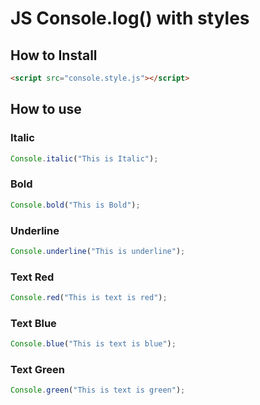 # JS Console.log() with styles

## How to Install
``` HTML
<script src="console.style.js"></script>
```

## How to use

### Italic
``` javascript
Console.italic("This is Italic");
```

### Bold
``` javascript
Console.bold("This is Bold");
```

### Underline
``` javascript
Console.underline("This is underline");
```

### Text Red
``` javascript
Console.red("This is text is red");
```

### Text Blue
``` javascript
Console.blue("This is text is blue");
```

### Text Green
``` javascript
Console.green("This is text is green");
```



